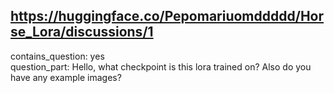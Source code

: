 ## https://huggingface.co/Pepomariuomddddd/Horse_Lora/discussions/1

contains_question: yes  
question_part: Hello, what checkpoint is this lora trained on? Also do you have any example images?